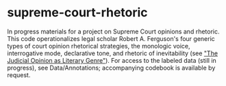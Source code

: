 # supreme-court-rhetoric
In progress materials for a project on Supreme Court opinions and rhetoric. This code operationalizes legal scholar Robert A. Ferguson's four generic types of court opinion rhetorical strategies, the monologic voice, interrogative mode, declarative tone, and rhetoric of inevitability (see ["The Judicial Opinion as Literary Genre"](https://digitalcommons.law.yale.edu/yjlh/vol2/iss1/15/)). For access to the labeled data (still in progress), see Data/Annotations; accompanying codebook is available by request. 
